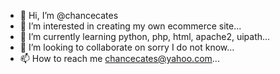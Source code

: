 - 👋 Hi, I’m @chancecates
- 👀 I’m interested in creating my own ecommerce site...
- 🌱 I’m currently learning python, php, html, apache2, uipath...
- 💞️ I’m looking to collaborate on sorry I do not know...
- 📫 How to reach me chancecates@yahoo.com...

<!---
chancecates/chancecates is a ✨ special ✨ repository because its `README.md` (this file) appears on your GitHub profile.
You can click the Preview link to take a look at your changes.
--->
